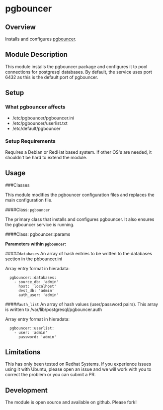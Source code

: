 # pgbouncer

## Overview
Installs and configures [pgbouncer](https://wiki.postgresql.org/wiki/PgBouncer).

## Module Description
This module installs the pgbouncer package and configures it to pool connections for postgresql databases.
By default, the service uses port 6432 as this is the default port of pgbouncer.

## Setup

### What pgbouncer affects

* /etc/pgbouncer/pgbouncer.ini
* /etc/pgbouncer/userlist.txt
* /etc/default/pgbouncer

### Setup Requirements 

Requires a Debian or RedHat based system. If other OS's are needed, it shouldn't be hard to extend the module.

## Usage

###Classes

This module modifies the pgbouncer configuration files and replaces the main configuration file.

####Class: `pgbouncer`

The primary class that installs and configures pgbouncer.  It also ensures the pgbouncer service is running.

####Class: pgbouncer::params

**Parameters within `pgbouncer`:**

#####`databases`
An array of hash entries to be written to the databases section in the pbbouncer.ini

Array entry format in hieradata:

```
  pgbouncer::databases:
    - source_db: 'admin'
      host: 'localhost'
      dest_db: 'admin'
      auth_user: 'admin'
```

#####`auth_list`
An array of hash values (user/password pairs).
This array is written to /var/lib/postgresql/pgbouncer.auth

Array entry format in hieradata:

```
  pgbouncer::userlist:
    - user: 'admin'
      password: 'admin'
```

## Limitations

This has only been tested on Redhat Systems. If you experience issues using it with Ubuntu, please open an issue and we will work with you to correct the problem or you can submit a PR.

## Development

The module is open source and available on github.  Please fork!
